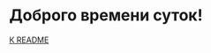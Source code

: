 # Доброго времени суток!

[К README](https://github.com/AviadOlsson/first_crm/blob/main/README.md "https://github.com/AviadOlsson/first_crm/blob/main/README.md")

